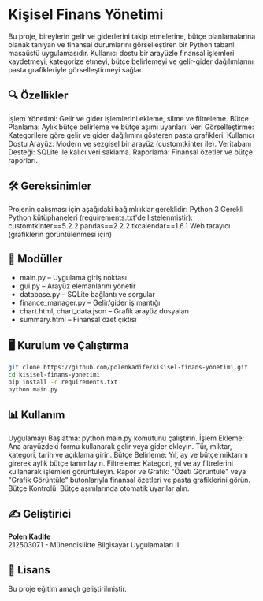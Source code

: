 # Kişisel Finans Yönetimi

Bu proje, bireylerin gelir ve giderlerini takip etmelerine, bütçe planlamalarına olanak tanıyan ve finansal durumlarını görselleştiren bir Python tabanlı masaüstü uygulamasıdır. Kullanıcı dostu bir arayüzle finansal işlemleri kaydetmeyi, kategorize etmeyi, bütçe belirlemeyi ve gelir-gider dağılımlarını pasta grafikleriyle görselleştirmeyi sağlar.

## 🔍 Özellikler

İşlem Yönetimi: Gelir ve gider işlemlerini ekleme, silme ve filtreleme.
Bütçe Planlama: Aylık bütçe belirleme ve bütçe aşımı uyarıları.
Veri Görselleştirme: Kategorilere göre gelir ve gider dağılımını gösteren pasta grafikleri.
Kullanıcı Dostu Arayüz: Modern ve sezgisel bir arayüz (customtkinter ile).
Veritabanı Desteği: SQLite ile kalıcı veri saklama.
Raporlama: Finansal özetler ve bütçe raporları.

## 🛠 Gereksinimler

Projenin çalışması için aşağıdaki bağımlılıklar gereklidir:
Python 3 
Gerekli Python kütüphaneleri (requirements.txt'de listelenmiştir):
customtkinter==5.2.2
pandas==2.2.2
tkcalendar==1.6.1
Web tarayıcı (grafiklerin görüntülenmesi için)


## 🧱 Modüller

- main.py – Uygulama giriş noktası
- gui.py – Arayüz elemanlarını yönetir
- database.py – SQLite bağlantı ve sorgular
- finance_manager.py – Gelir/gider iş mantığı
- chart.html, chart_data.json – Grafik arayüz dosyaları
- summary.html – Finansal özet çıktısı

## 🖥️ Kurulum ve Çalıştırma

```bash
git clone https://github.com/polenkadife/kisisel-finans-yonetimi.git
cd kisisel-finans-yonetimi
pip install -r requirements.txt
python main.py
```

## 📊 Kullanım

Uygulamayı Başlatma: python main.py komutunu çalıştırın.
İşlem Ekleme: Ana arayüzdeki formu kullanarak gelir veya gider ekleyin. Tür, miktar, kategori, tarih ve açıklama girin.
Bütçe Belirleme: Yıl, ay ve bütçe miktarını girerek aylık bütçe tanımlayın.
Filtreleme: Kategori, yıl ve ay filtrelerini kullanarak işlemleri görüntüleyin.
Rapor ve Grafik: "Özeti Görüntüle" veya "Grafik Görüntüle" butonlarıyla finansal özetleri ve pasta grafiklerini görün.
Bütçe Kontrolü: Bütçe aşımlarında otomatik uyarılar alın.

## ✍️ Geliştirici

**Polen Kadife**  
212503071 - Mühendislikte Bilgisayar Uygulamaları II

## 📌 Lisans

Bu proje eğitim amaçlı geliştirilmiştir.
